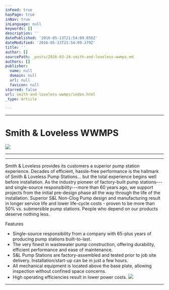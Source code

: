 ```yaml
---
inFeed: true
hasPage: true
inNav: true
inLanguage: null
keywords: []
description: ''
datePublished: '2016-05-13T21:54:09.856Z'
dateModified: '2016-05-13T21:54:09.379Z'
title: ''
author: []
sourcePath: _posts/2016-03-24-smith-and-loveless-wwmps.md
authors: []
publisher:
  name: null
  domain: null
  url: null
  favicon: null
starred: false
url: smith-and-loveless-wwmps/index.html
_type: Article

---
```

****

# Smith & Loveless WWMPS
![](https://the-grid-user-content.s3-us-west-2.amazonaws.com/83c45d69-a834-496c-93da-6871512abac5.jpg)

****

****

Smith & Loveless provides its customers a superior pump station experience. Decades of efficient, hassle-free performance is the hallmark of Smith & Loveless Pump Stations... but the total experience begins well before installation. As the industry pioneer of factory-built pump stations---and single-source responsibility---more than 60 years ago, we support projects from the initial pre-design phase all the way through the life of the installation. Superior S&L Non-Clog Pump design and manufacturing result in longer service life and lower life-cycle costs - proven to be more than 50% vs. submersible pump stations. People who depend on our products deserve nothing less.

Features

* Single-source responsibility from a company with 65-plus years of producing pump stations built-to-last. 
* The very finest in wastewater pump construction, offering durability, efficient performance and ease of maintenance. 
* S&L Pump Stations are factory-assembled and tested prior to job site delivery. Installation/start-up can be in just a few hours. 
* All mechanical equipment is located above the base plate, allowing inspection without confined space concerns. 
* High operating efficiencies result in lower power costs.
![](https://the-grid-user-content.s3-us-west-2.amazonaws.com/8f86ad48-9737-4bf3-8373-47809cf1f065.jpg)

****